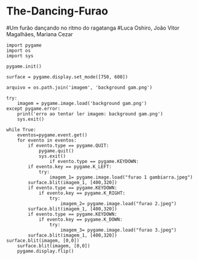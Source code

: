 # The-Dancing-Furao
#Um furão dançando no ritmo do ragatanga
#Luca Oshiro, João Vitor Magalhães, Mariana Cezar

    import pygame
    import os
    import sys

    pygame.init()

    surface = pygame.display.set_mode([750, 600])

    arquivo = os.path.join('imagem', 'background gam.png')

    try:
        imagem = pygame.image.load('background gam.png')
    except pygame.error:
        print('erro ao tentar ler imagem: background gam.png')
        sys.exit()

    while True:
        eventos=pygame.event.get()
        for evento in eventos:
            if evento.type == pygame.QUIT:
                pygame.quit()
                sys.exit()
                    if evento.type == pygame.KEYDOWN:
            if evento.key == pygame.K_LEFT:
                try:
                    imagem_1= pygame.image.load("furao 1 gambiarra.jpeg")
            surface.blit(imagem_1, [400,320])
            if evento.type == pygame.KEYDOWN:
                if evento.key == pygame.K_RIGHT:
                    try:
                        imagem_2= pygame.image.load("furao 2.jpeg")
            surface.blit(imagem_1, [400,320])
            if evento.type == pygame.KEYDOWN:
                if evento.key == pygame.K_DOWN:
                    try:
                        imagem_3= pygame.image.load("furao 3.jpeg")
            surface.blit(imagem_1, [400,320])
    surface.blit(imagem, [0,0])
        surface.blit(imagem, [0,0])
        pygame.display.flip()
